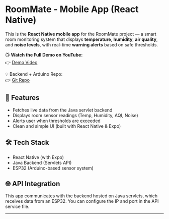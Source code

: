# RoomMate - Mobile App (React Native)

This is the **React Native mobile app** for the RoomMate project — a smart room monitoring system that displays **temperature**, **humidity**, **air quality**, and **noise levels**, with real-time **warning alerts** based on safe thresholds.

📺 **Watch the Full Demo on YouTube:**  
👉 [Demo Video](https://youtu.be/MCi49OMHJGY)

💡 Backend + Arduino Repo:  
👉 [Git Repo](https://github.com/SandeepaLakruwan/RoomMate-Arduino-Project.git)

## 📲 Features
- Fetches live data from the Java servlet backend
- Displays room sensor readings (Temp, Humidity, AQI, Noise)
- Alerts user when thresholds are exceeded
- Clean and simple UI (built with React Native & Expo)

## 🛠 Tech Stack
- React Native (with Expo)
- Java Backend (Servlets API)
- ESP32 (Arduino-based sensor system)

## 🌐 API Integration
This app communicates with the backend hosted on Java servlets, which receives data from an ESP32. You can configure the IP and port in the API service file.

---

